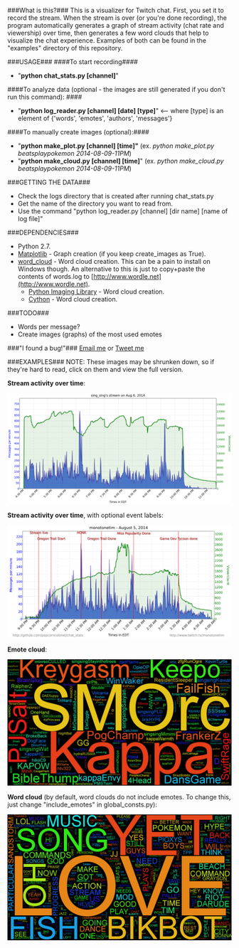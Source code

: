 ###What is this?###
This is a visualizer for Twitch chat. First, you set it to record the stream. When the stream is over (or you're done recording), the program automatically generates a graph of stream activity (chat rate and viewership) over time, then generates a few word clouds that help to visualize the chat experience. Examples of both can be found in the "examples" directory of this repository.

###USAGE###
####To start recording####
* "**python chat_stats.py [channel]**"


####To analyze data (optional - the images are still generated if you don't run this command):  #### 
* "**python log_reader.py [channel] [date] [type]**" <-- where [type] is an element of {'words', 'emotes', 'authors', 'messages'}

####To manually create images (optional):####  
* "**python make_plot.py [channel] [time]"** (ex. *python make_plot.py beatsplaypokemon 2014-08-09-11PM*)
* "**python make_cloud.py [channel] [time]**" (ex. *python make_cloud.py beatsplaypokemon 2014-08-09-11PM*)

###GETTING THE DATA###
* Check the logs directory that is created after running chat_stats.py 
* Get the name of the directory you want to read from.  
* Use the command "python log_reader.py [channel] [dir name] [name of log file]"  

###DEPENDENCIES###
* Python 2.7.
* [Matplotlib](http://matplotlib.org/downloads.html) - Graph creation (if you keep create_images as True).  
* [word_cloud](https://github.com/amueller/word_cloud) - Word cloud creation. This can be a pain to install on Windows though. An alternative to this is just to copy+paste the contents of words.log to [http://www.wordle.net](http://www.wordle.net).  
    * [Python Imaging Library](http://www.pythonware.com/products/pil/) - Word cloud creation.  
    * [Cython](http://cython.org/#download) - Word cloud creation.  

###TODO###
* Words per message?  
* Create images (graphs) of the most used emotes

###"I found a bug!"###
[Email me](mailto:eric@ebcmsoftware.com) or [Tweet me](http://twitter.com/popcorncolonel)

###EXAMPLES###
NOTE: These images may be shrunken down, so if they're hard to read, click on them and view the full version.

**Stream activity over time**:

![Rate](examples/images/sing_sing/2014-08-06-04PM/rate.png)

**Stream activity over time**, with optional event labels:

![Rate2](examples/images/monotonetim/2014-08-05-10PM/rate.png)

**Emote cloud**:

![Emote cloud](examples/images/sing_sing/2014-08-06-04PM/emotecloud.png)

**Word cloud** (by default, word clouds do not include emotes. To change this, just change "include_emotes" in global_consts.py):

![Word cloud](examples/images/beatsplaypokemon/2014-08-08-08AM/wordcloud.png)

